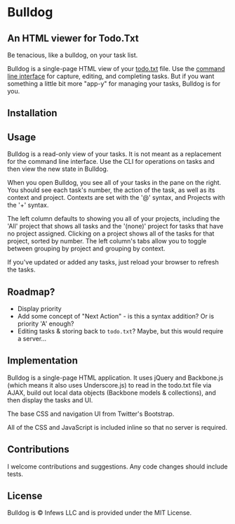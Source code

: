 # Bulldog
## An HTML viewer for Todo.Txt

Be tenacious, like a bulldog, on your task list.

Bulldog is a single-page HTML view of your [todo.txt](http://http://todotxt.com/) file. Use the [command line interface](http://https://github.com/ginatrapani/todo.txt-cli/downloads) for capture, editing, and completing tasks. But if you want something a little bit more "app-y" for managing your tasks, Bulldog is for you.

## Installation

## Usage

Bulldog is a read-only view of your tasks. It is not meant as a replacement for the command line interface. Use the CLI for operations on tasks and then view the new state in Bulldog.

When you open Bulldog, you see all of your tasks in the pane on the right. You should see each task's number, the action of the task, as well as its context and project. Contexts are set with the '@' syntax, and Projects with the '+' syntax.

The left column defaults to showing you all of your projects, including the 'All' project that shows all tasks and the '(none)' project for tasks that have no project assigned. Clicking on a project shows all of the tasks for that project, sorted by number. The left column's tabs allow you to toggle between grouping by project and grouping by context.

If you've updated or added any tasks, just reload your browser to refresh the tasks.

## Roadmap?

* Display priority
* Add some concept of "Next Action" - is this a syntax addition? Or is priority 'A' enough?
* Editing tasks & storing back to `todo.txt`? Maybe, but this would require a server...

## Implementation

Bulldog is a single-page HTML application. It uses jQuery and Backbone.js (which means it also uses Underscore.js) to read in the todo.txt file via AJAX, build out local data objects (Backbone models & collections), and then display the tasks and UI.

The base CSS and navigation UI from Twitter's Bootstrap.

All of the CSS and JavaScript is included inline so that no server is required.

## Contributions

I welcome contributions and suggestions. Any code changes should include tests.

## License

Bulldog is &copy; Infews LLC and is provided under the MIT License.

